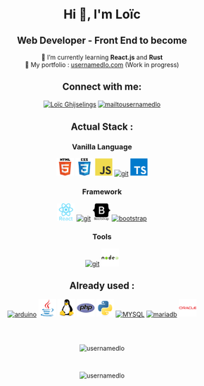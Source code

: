 <h1 align="center">Hi 👋, I'm Loïc</h1>
<h2 align="center">Web Developer - Front End to become</h2>

<p align="center"> 
🌱 I’m currently learning <strong>React.js</strong> and <strong>Rust</strong>
<br> 👛 My portfolio : <a href="https://usernamedlo.com" target="blank">usernamedlo.com</a> (Work in progress)
</p>
<h2 align="center">Connect with me:</h2>
<p align="center">
<a href="https://www.linkedin.com/in/loic-ghijselings/" target="blank"><img align="center" src="https://raw.githubusercontent.com/rahuldkjain/github-profile-readme-generator/master/src/images/icons/Social/linked-in-alt.svg" alt="Loïc Ghijselings" height="30" width="40" /></a>
<a href="mailto:loic.ghijselings@usernamedlo.com" target="blank">
<img align="center" src="https://cdn0.iconfinder.com/data/icons/material-circle-apps/512/icon-email-material-design-512.png" alt="mailtousernamedlo" height="40" width="40">
</a>
</p>

<h2 align="center">Actual Stack :</h2>
<h3 align="center">Vanilla Language</h3>
    <p align="center">
      <a href="https://www.w3.org/html/" target="_blank" rel="noreferrer"> <img src="https://raw.githubusercontent.com/devicons/devicon/master/icons/html5/html5-original-wordmark.svg" alt="html5" width="40" height="40"/></a>
      <a href="https://www.w3schools.com/css/" target="_blank" rel="noreferrer"> <img src="https://raw.githubusercontent.com/devicons/devicon/master/icons/css3/css3-original-wordmark.svg" alt="css3" width="40" height="40"/></a>
      <a href="https://developer.mozilla.org/en-US/docs/Web/JavaScript" target="_blank" rel="noreferrer"> <img src="https://raw.githubusercontent.com/devicons/devicon/master/icons/javascript/javascript-original.svg" alt="javascript" width="40" height="40"/></a>
      <a href="https://www.rust-lang.org" target="_blank" rel="noreferrer"> <img src="https://upload.wikimedia.org/wikipedia/commons/d/d5/Rust_programming_language_black_logo.svg" alt="git" width="40" height="40"/></a>
      <a href="https://www.typescriptlang.org/" target="_blank" rel="noreferrer"> <img src="https://raw.githubusercontent.com/devicons/devicon/master/icons/typescript/typescript-original.svg" alt="typescript" width="40" height="40"/> </a>
    </p>
<h3 align="center">Framework</h3>
    <p align="center">
      <a href="https://reactjs.org/" target="_blank" rel="noreferrer"> <img src="https://raw.githubusercontent.com/devicons/devicon/master/icons/react/react-original-wordmark.svg" alt="react" width="40" height="40"/></a>
      <a href="https://tailwindcss.com" target="_blank" rel="noreferrer"> <img src="https://upload.wikimedia.org/wikipedia/commons/thumb/d/d5/Tailwind_CSS_Logo.svg/2048px-Tailwind_CSS_Logo.svg.png" alt="git" width="40" height="40"/></a>
      <a href="https://getbootstrap.com" target="_blank" rel="noreferrer"> <img src="https://raw.githubusercontent.com/devicons/devicon/master/icons/bootstrap/bootstrap-plain-wordmark.svg" alt="bootstrap" width="40" height="40"/></a>
      <a href="https://materializecss.com" target="_blank" rel="noreferrer"> <img src="https://www.svgrepo.com/show/354047/materializecss.svg" alt="bootstrap" width="40" height="40"/></a>
    </p>
<h3 align="center">Tools</h3>
    <p align="center"> 
      <a href="https://git-scm.com/" target="_blank" rel="noreferrer"> <img src="https://www.vectorlogo.zone/logos/git-scm/git-scm-icon.svg" alt="git" width="40" height="40"/></a>
      <a href="https://nodejs.org" target="_blank" rel="noreferrer"> <img src="https://raw.githubusercontent.com/devicons/devicon/master/icons/nodejs/nodejs-original-wordmark.svg" alt="nodejs" width="40" height="40"/></a>
    </p>

<h2 align="center">Already used :</h2>
<p align="center"> 
<a href="https://www.arduino.cc/" target="_blank" rel="noreferrer"> <img src="https://cdn.worldvectorlogo.com/logos/arduino-1.svg" alt="arduino" width="40" height="40"/></a>
<a href="https://www.java.com" target="_blank" rel="noreferrer"> <img src="https://raw.githubusercontent.com/devicons/devicon/master/icons/java/java-original.svg" alt="java" width="40" height="40"/></a>
<a href="https://www.linux.org/" target="_blank" rel="noreferrer"> <img src="https://raw.githubusercontent.com/devicons/devicon/master/icons/linux/linux-original.svg" alt="linux" width="40" height="40"/></a>
<a href="https://www.php.net" target="_blank" rel="noreferrer"> <img src="https://raw.githubusercontent.com/devicons/devicon/master/icons/php/php-original.svg" alt="php" width="40" height="40"/></a>
<a href="https://www.python.org" target="_blank" rel="noreferrer"> <img src="https://raw.githubusercontent.com/devicons/devicon/master/icons/python/python-original.svg" alt="python" width="40" height="40"/></a>
<a href="https://www.mysql.com" target="_blank" rel="noreferrer"> <img src="https://www.svgrepo.com/show/303251/mysql-logo.svg" alt="MYSQL" width="40" height="40"/></a>
<a href="https://mariadb.org/" target="_blank" rel="noreferrer"> <img src="https://www.vectorlogo.zone/logos/mariadb/mariadb-icon.svg" alt="mariadb" width="40" height="40"/></a>
<a href="https://www.oracle.com/" target="_blank" rel="noreferrer"> <img src="https://raw.githubusercontent.com/devicons/devicon/master/icons/oracle/oracle-original.svg" alt="oracle" width="40" height="40"/> </a>
</p>
<h2></h2>
<br>
<p align="center"><img src="https://github-readme-stats.vercel.app/api/top-langs?username=usernamedlo&show_icons=true&locale=en&layout=compact" alt="usernamedlo" /></p>
<br/>
<p align="center"><img src="https://github-readme-stats.vercel.app/api?username=usernamedlo&show_icons=true&theme=dark&locale=en" alt="usernamedlo" /></p>
